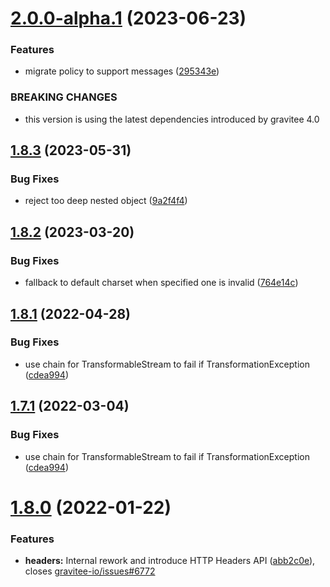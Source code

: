 # [2.0.0-alpha.1](https://github.com/gravitee-io/gravitee-policy-xml-json/compare/1.8.3...2.0.0-alpha.1) (2023-06-23)


### Features

* migrate policy to support messages ([295343e](https://github.com/gravitee-io/gravitee-policy-xml-json/commit/295343e5c94898f6c6ced39b0a7e4dcfaf7cd651))


### BREAKING CHANGES

* this version is using the latest dependencies introduced by gravitee 4.0

## [1.8.3](https://github.com/gravitee-io/gravitee-policy-xml-json/compare/1.8.2...1.8.3) (2023-05-31)


### Bug Fixes

* reject too deep nested object ([9a2f4f4](https://github.com/gravitee-io/gravitee-policy-xml-json/commit/9a2f4f4e177196fefd08ad9eac7320edaf39709c))

## [1.8.2](https://github.com/gravitee-io/gravitee-policy-xml-json/compare/1.8.1...1.8.2) (2023-03-20)


### Bug Fixes

* fallback to default charset when specified one  is invalid ([764e14c](https://github.com/gravitee-io/gravitee-policy-xml-json/commit/764e14c1e56aa96e7db4a00a2f290da4f6ccb984))

## [1.8.1](https://github.com/gravitee-io/gravitee-policy-xml-json/compare/1.8.0...1.8.1) (2022-04-28)


### Bug Fixes

* use chain for TransformableStream to fail if TransformationException ([cdea994](https://github.com/gravitee-io/gravitee-policy-xml-json/commit/cdea9940b99d7b1d3f2d7749ba06a6d35accf2d9))

## [1.7.1](https://github.com/gravitee-io/gravitee-policy-xml-json/compare/1.7.0...1.7.1) (2022-03-04)


### Bug Fixes

* use chain for TransformableStream to fail if TransformationException ([cdea994](https://github.com/gravitee-io/gravitee-policy-xml-json/commit/cdea9940b99d7b1d3f2d7749ba06a6d35accf2d9))

# [1.8.0](https://github.com/gravitee-io/gravitee-policy-xml-json/compare/1.7.0...1.8.0) (2022-01-22)


### Features

* **headers:** Internal rework and introduce HTTP Headers API ([abb2c0e](https://github.com/gravitee-io/gravitee-policy-xml-json/commit/abb2c0e8bd73a2880ba9d4f4d7530593fe8a6515)), closes [gravitee-io/issues#6772](https://github.com/gravitee-io/issues/issues/6772)
